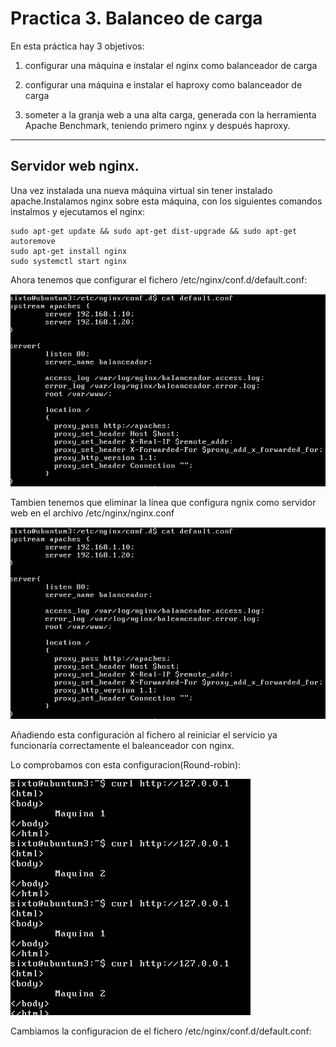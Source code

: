 # Practica 3. Balanceo de carga

En esta práctica hay 3 objetivos:

1. configurar una máquina e instalar el nginx como balanceador de carga

2. configurar una máquina e instalar el haproxy como balanceador de carga

3. someter a la granja web a una alta carga, generada con la herramienta Apache
Benchmark, teniendo primero nginx y después haproxy.

---

## Servidor web nginx.

Una vez instalada una nueva máquina virtual sin tener instalado apache.Instalamos nginx sobre esta máquina, con los siguientes comandos instalmos y ejecutamos el nginx:

	sudo apt-get update && sudo apt-get dist-upgrade && sudo apt-get autoremove
	sudo apt-get install nginx
	sudo systemctl start nginx

Ahora tenemos que configurar el fichero /etc/nginx/conf.d/default.conf:

![img](https://github.com/SixtoCoca/SWAP/blob/master/Imagenes/capturaconfiguracionnginx.png)

Tambien tenemos que eliminar la línea que configura ngnix como servidor web en el archivo /etc/nginx/nginx.conf

![img](https://github.com/SixtoCoca/SWAP/blob/master/Imagenes/capturaconfiguracionnginx.png)

Añadiendo esta configuración al fichero al reiniciar el servicio ya funcionaría correctamente el baleanceador con nginx.

Lo comprobamos con esta configuracion(Round-robin):

![img](https://github.com/SixtoCoca/SWAP/blob/master/Imagenes/resultadobalanceadongixroundrobin.png)

Cambiamos la configuracion de el fichero /etc/nginx/conf.d/default.conf: